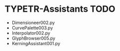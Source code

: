# TYPETR-Assistants TODO

* Dimensioneer002.py
* CurvePalette003.py
* Interpolator002.py
* GlyphBrowser005.py
* KerningAssistant001.py